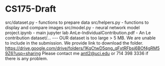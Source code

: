 # CS175-Draft
src/dataset.py - functions to prepare data
src/helpers.py - functions to display and compare images
src/model.py - neural network model
project.ipynb - main jupyter lab
AnLe-IndividualContribution.pdf - An Le contribution
dataset/... --- OUR dataset is too large > 5 MB. We are unable to include in the submission. We provide link to download the folder. https://drive.google.com/drive/folders/1KqCtwD5qng_qFxtRFbsj6BOf4gRM59Z6?usp=sharing 
Please contact me antl2@uci.edu or 714 398 3336 if there is any problem.
